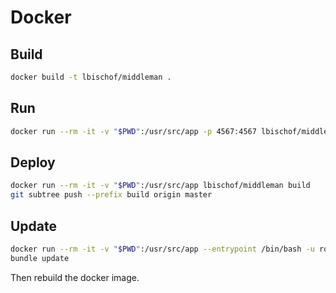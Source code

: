 # Docker

## Build
```sh
docker build -t lbischof/middleman .
```

## Run 
```sh
docker run --rm -it -v "$PWD":/usr/src/app -p 4567:4567 lbischof/middleman
```

## Deploy
```sh
docker run --rm -it -v "$PWD":/usr/src/app lbischof/middleman build
git subtree push --prefix build origin master
```

## Update 
```sh
docker run --rm -it -v "$PWD":/usr/src/app --entrypoint /bin/bash -u root lbischof/middleman 
bundle update
```
Then rebuild the docker image.
